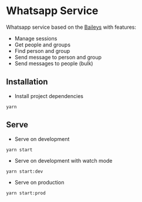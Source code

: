 # Whatsapp Service

Whatsapp service based on the [Baileys](https://github.com/adiwajshing/Baileys) with features:

- Manage sessions
- Get people and groups
- Find person and group
- Send message to person and group
- Send messages to people (bulk)

## Installation

- Install project dependencies

```shell
yarn
```

## Serve

- Serve on development

```shell
yarn start
```

- Serve on development with watch mode

```shell
yarn start:dev
```

- Serve on production

```shell
yarn start:prod
```

